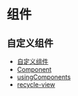 # 组件

## 自定义组件

- [自定义组件](https://developers.weixin.qq.com/miniprogram/dev/framework/custom-component/)
- [Component](https://developers.weixin.qq.com/miniprogram/dev/reference/api/Component.html)
- [usingComponents](https://developers.weixin.qq.com/miniprogram/dev/reference/configuration/app.html#usingComponents)
- [recycle-view](https://github.com/wechat-miniprogram/recycle-view)
